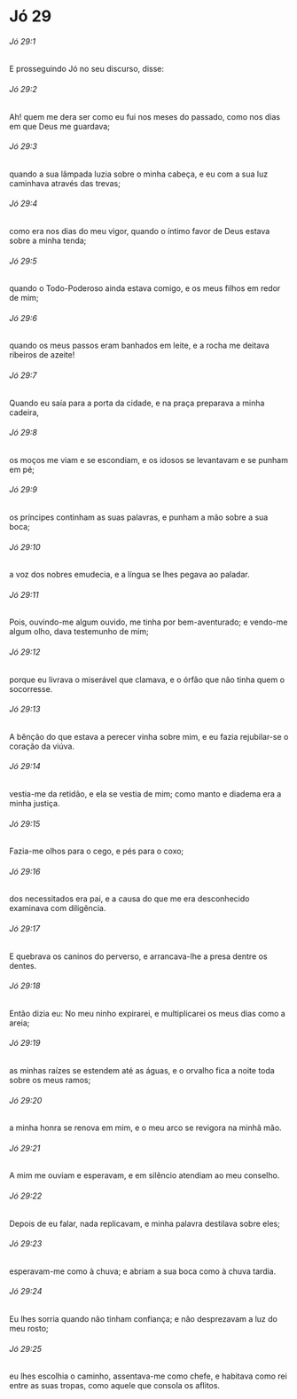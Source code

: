 # Jó 29

###### Jó 29:1

E prosseguindo Jó no seu discurso, disse:

###### Jó 29:2

Ah! quem me dera ser como eu fui nos meses do passado, como nos dias em que Deus me guardava;

###### Jó 29:3

quando a sua lâmpada luzia sobre o minha cabeça, e eu com a sua luz caminhava através das trevas;

###### Jó 29:4

como era nos dias do meu vigor, quando o íntimo favor de Deus estava sobre a minha tenda;

###### Jó 29:5

quando o Todo-Poderoso ainda estava comigo, e os meus filhos em redor de mim;

###### Jó 29:6

quando os meus passos eram banhados em leite, e a rocha me deitava ribeiros de azeite!

###### Jó 29:7

Quando eu saía para a porta da cidade, e na praça preparava a minha cadeira,

###### Jó 29:8

os moços me viam e se escondiam, e os idosos se levantavam e se punham em pé;

###### Jó 29:9

os príncipes continham as suas palavras, e punham a mão sobre a sua boca;

###### Jó 29:10

a voz dos nobres emudecia, e a língua se lhes pegava ao paladar.

###### Jó 29:11

Pois, ouvindo-me algum ouvido, me tinha por bem-aventurado; e vendo-me algum olho, dava testemunho de mim;

###### Jó 29:12

porque eu livrava o miserável que clamava, e o órfão que não tinha quem o socorresse.

###### Jó 29:13

A bênção do que estava a perecer vinha sobre mim, e eu fazia rejubilar-se o coração da viúva.

###### Jó 29:14

vestia-me da retidão, e ela se vestia de mim; como manto e diadema era a minha justiça.

###### Jó 29:15

Fazia-me olhos para o cego, e pés para o coxo;

###### Jó 29:16

dos necessitados era pai, e a causa do que me era desconhecido examinava com diligência.

###### Jó 29:17

E quebrava os caninos do perverso, e arrancava-lhe a presa dentre os dentes.

###### Jó 29:18

Então dizia eu: No meu ninho expirarei, e multiplicarei os meus dias como a areia;

###### Jó 29:19

as minhas raízes se estendem até as águas, e o orvalho fica a noite toda sobre os meus ramos;

###### Jó 29:20

a minha honra se renova em mim, e o meu arco se revigora na minhã mão.

###### Jó 29:21

A mim me ouviam e esperavam, e em silêncio atendiam ao meu conselho.

###### Jó 29:22

Depois de eu falar, nada replicavam, e minha palavra destilava sobre eles;

###### Jó 29:23

esperavam-me como à chuva; e abriam a sua boca como à chuva tardia.

###### Jó 29:24

Eu lhes sorria quando não tinham confiança; e não desprezavam a luz do meu rosto;

###### Jó 29:25

eu lhes escolhia o caminho, assentava-me como chefe, e habitava como rei entre as suas tropas, como aquele que consola os aflitos.

